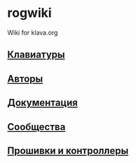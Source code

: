# rogwiki
Wiki for klava.org

## [Клавиатуры](keyboards.md)

## [Авторы](authors.md)

## [Документация](doqilinx.md)

## [Сообщества](community.md)

## [Прошивки и контроллеры](wares.md)
